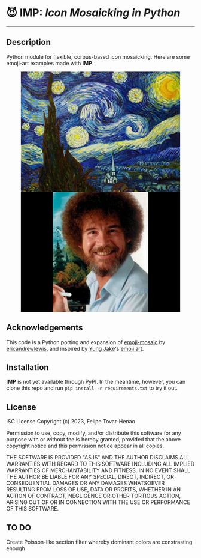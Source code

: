 # :smiling_imp: **IMP**: _Icon Mosaicking in Python_
-----------------------


## Description
Python module for flexible, corpus-based icon mosaicking. Here are some emoji-art examples made with **IMP**.


<div style="display: flex; flex-flow: row; flex-wrap: wrap; justify-content: center;">
	<img style="display: flex;" src="examples/starry-night-example.gif" alt="starry night" height="320px" />
	<img style="display: flex;" src="examples/bob-ross-example.gif" alt="Bob Ross" height="320px" />
</div>

## Acknowledgements
This code is a Python porting and expansion of [emoji-mosaic](https://github.com/ericandrewlewis/emoji-mosaic) by [ericandrewlewis](https://github.com/ericandrewlewis/), and inspired by [Yung Jake](https://en.wikipedia.org/wiki/Yung_Jake)'s [emoji art](https://www.nytimes.com/2017/07/26/style/emoji-portraits-yung-jake.html).

## Installation
**IMP** is not yet available through PyPI. In the meantime, however, you can clone this repo and run `pip install -r requirements.txt` to try it out.

## License
ISC License
Copyright (c) 2023, Felipe Tovar-Henao

Permission to use, copy, modify, and/or distribute this software for any purpose with or without fee is hereby granted, provided that the above copyright notice and this permission notice appear in all copies.

THE SOFTWARE IS PROVIDED "AS IS" AND THE AUTHOR DISCLAIMS ALL WARRANTIES WITH REGARD TO THIS SOFTWARE INCLUDING ALL IMPLIED WARRANTIES OF MERCHANTABILITY AND FITNESS. IN NO EVENT SHALL THE AUTHOR BE LIABLE FOR ANY SPECIAL, DIRECT, INDIRECT, OR CONSEQUENTIAL DAMAGES OR ANY DAMAGES WHATSOEVER RESULTING FROM LOSS OF USE, DATA OR PROFITS, WHETHER IN AN ACTION OF CONTRACT, NEGLIGENCE OR OTHER TORTIOUS ACTION, ARISING OUT OF OR IN CONNECTION WITH THE USE OR PERFORMANCE OF THIS SOFTWARE.

## TO DO
Create Poisson-like section filter whereby dominant colors are constrasting enough